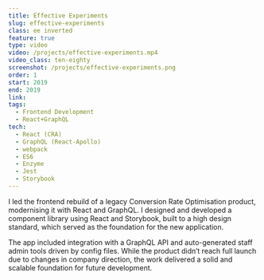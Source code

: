 ```yaml
---
title: Effective Experiments
slug: effective-experiments
class: ee inverted
feature: true
type: video
video: /projects/effective-experiments.mp4
video_class: ten-eighty
screenshot: /projects/effective-experiments.png
order: 1
start: 2019
end: 2019
link:
tags:
  - Frontend Development
  - React+GraphQL
tech:
  - React (CRA)
  - GraphQL (React-Apollo)
  - webpack
  - ES6
  - Enzyme
  - Jest
  - Storybook
---
```

I led the frontend rebuild of a legacy Conversion Rate Optimisation product, modernising it with React and GraphQL. I designed and developed a component library using React and Storybook, built to a high design standard, which served as the foundation for the new application.

The app included integration with a GraphQL API and auto-generated staff admin tools driven by config files. While the product didn’t reach full launch due to changes in company direction, the work delivered a solid and scalable foundation for future development.
